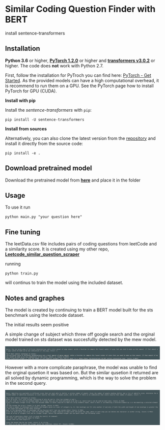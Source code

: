 # Similar Coding Question Finder with BERT

install sentence-transformers
## Installation
**Python 3.6** or higher, **[PyTorch 1.2.0](https://pytorch.org/get-started/locally/)** or higher and **[transformers v3.0.2](https://github.com/huggingface/transformers)** or higher. The code does **not** work with Python 2.7.

First, follow the installation for PyTroch you can find here: [PyTorch - Get Started](https://pytorch.org/get-started/locally/). As the provided models can have a high computational overhead, it is recommend to run them on a GPU. See the PyTorch page how to install PyTorch for GPU (CUDA).


**Install with pip**

Install the *sentence-transformers* with `pip`:
```
pip install -U sentence-transformers
```

**Install from sources**

Alternatively, you can also clone the latest version from the [repository](https://github.com/UKPLab/sentence-transformers) and install it directly from the source code:
````
pip install -e .
```` 

## Download pretrained model

Download the pretrained model from  **[here](https://drive.google.com/drive/folders/1XJu0DMI1nZzjJKEqBfzx4ErHkGU_0jH6?usp=sharing)** and place it in the folder

## Usage

To use it run 
```
python main.py "your question here"
```


## Fine tuning

The leetData.csv file includes pairs of coding questions from leetCode and a similarity score. It is created using my other repo, **[Leetcode_similar_question_scraper](https://github.com/Ericxu19/Leetcode_similar_question_scraper.git)**

running 
```
python train.py
```
will continus to train the model using the included dataset.

## Notes and graphes

The model is created by continuing to train a BERT model built for the sts benchmark using the leetcode dataset. 

The initial results seem positive

A simple change of subject which threw off google search and the orginal model trained on sts dataset was succesfullly detected by the mew model.

![](images/change-of-subject.png)

However with a more complicate paraphrase, the model was unable to find the orginal qusetion it was based on. But the similar qusetion it returned are all solved by dynamic programming, which is the way to solve the problem in the second query.

![](images/para.png)